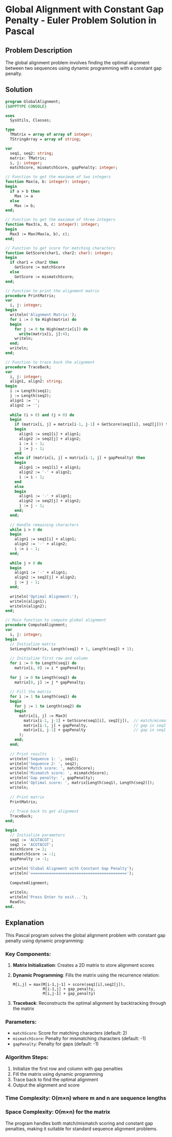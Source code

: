 # Global Alignment with Constant Gap Penalty - Euler Problem Solution in Pascal

## Problem Description
The global alignment problem involves finding the optimal alignment between two sequences using dynamic programming with a constant gap penalty.

## Solution

```pascal
program GlobalAlignment;
{$APPTYPE CONSOLE}

uses
  SysUtils, Classes;

type
  TMatrix = array of array of integer;
  TStringArray = array of string;

var
  seq1, seq2: string;
  matrix: TMatrix;
  i, j: integer;
  matchScore, mismatchScore, gapPenalty: integer;

// Function to get the maximum of two integers
function Max(a, b: integer): integer;
begin
  if a > b then
    Max := a
  else
    Max := b;
end;

// Function to get the maximum of three integers
function Max3(a, b, c: integer): integer;
begin
  Max3 := Max(Max(a, b), c);
end;

// Function to get score for matching characters
function GetScore(char1, char2: char): integer;
begin
  if char1 = char2 then
    GetScore := matchScore
  else
    GetScore := mismatchScore;
end;

// Function to print the alignment matrix
procedure PrintMatrix;
var
  i, j: integer;
begin
  writeln('Alignment Matrix:');
  for i := 0 to High(matrix) do
  begin
    for j := 0 to High(matrix[i]) do
      write(matrix[i, j]:4);
    writeln;
  end;
  writeln;
end;

// Function to trace back the alignment
procedure TraceBack;
var
  i, j: integer;
  align1, align2: string;
begin
  i := Length(seq1);
  j := Length(seq2);
  align1 := '';
  align2 := '';
  
  while (i > 0) and (j > 0) do
  begin
    if (matrix[i, j] = matrix[i-1, j-1] + GetScore(seq1[i], seq2[j])) then
    begin
      align1 := seq1[i] + align1;
      align2 := seq2[j] + align2;
      i := i - 1;
      j := j - 1;
    end
    else if (matrix[i, j] = matrix[i-1, j] + gapPenalty) then
    begin
      align1 := seq1[i] + align1;
      align2 := '-' + align2;
      i := i - 1;
    end
    else
    begin
      align1 := '-' + align1;
      align2 := seq2[j] + align2;
      j := j - 1;
    end;
  end;
  
  // Handle remaining characters
  while i > 0 do
  begin
    align1 := seq1[i] + align1;
    align2 := '-' + align2;
    i := i - 1;
  end;
  
  while j > 0 do
  begin
    align1 := '-' + align1;
    align2 := seq2[j] + align2;
    j := j - 1;
  end;
  
  writeln('Optimal Alignment:');
  writeln(align1);
  writeln(align2);
end;

// Main function to compute global alignment
procedure ComputeAlignment;
var
  i, j: integer;
begin
  // Initialize matrix
  SetLength(matrix, Length(seq1) + 1, Length(seq2) + 1);
  
  // Initialize first row and column
  for i := 0 to Length(seq1) do
    matrix[i, 0] := i * gapPenalty;
    
  for j := 0 to Length(seq2) do
    matrix[0, j] := j * gapPenalty;
  
  // Fill the matrix
  for i := 1 to Length(seq1) do
  begin
    for j := 1 to Length(seq2) do
    begin
      matrix[i, j] := Max3(
        matrix[i-1, j-1] + GetScore(seq1[i], seq2[j]),  // match/mismatch
        matrix[i-1, j] + gapPenalty,                    // gap in seq2
        matrix[i, j-1] + gapPenalty                     // gap in seq1
      );
    end;
  end;
  
  // Print results
  writeln('Sequence 1: ', seq1);
  writeln('Sequence 2: ', seq2);
  writeln('Match score: ', matchScore);
  writeln('Mismatch score: ', mismatchScore);
  writeln('Gap penalty: ', gapPenalty);
  writeln('Optimal score: ', matrix[Length(seq1), Length(seq2)]);
  writeln;
  
  // Print matrix
  PrintMatrix;
  
  // Trace back to get alignment
  TraceBack;
end;

begin
  // Initialize parameters
  seq1 := 'ACGTACGT';
  seq2 := 'ACGTACGT';
  matchScore := 2;
  mismatchScore := -1;
  gapPenalty := -1;
  
  writeln('Global Alignment with Constant Gap Penalty');
  writeln('==========================================');
  
  ComputeAlignment;
  
  writeln;
  writeln('Press Enter to exit...');
  Readln;
end.
```

## Explanation

This Pascal program solves the global alignment problem with constant gap penalty using dynamic programming:

### Key Components:

1. **Matrix Initialization**: Creates a 2D matrix to store alignment scores
2. **Dynamic Programming**: Fills the matrix using the recurrence relation:
   ```
   M[i,j] = max(M[i-1,j-1] + score(seq1[i],seq2[j]), 
                M[i-1,j] + gap_penalty, 
                M[i,j-1] + gap_penalty)
   ```

3. **Traceback**: Reconstructs the optimal alignment by backtracking through the matrix

### Parameters:
- `matchScore`: Score for matching characters (default: 2)
- `mismatchScore`: Penalty for mismatching characters (default: -1)  
- `gapPenalty`: Penalty for gaps (default: -1)

### Algorithm Steps:
1. Initialize the first row and column with gap penalties
2. Fill the matrix using dynamic programming
3. Trace back to find the optimal alignment
4. Output the alignment and score

### Time Complexity: O(m×n) where m and n are sequence lengths
### Space Complexity: O(m×n) for the matrix

The program handles both match/mismatch scoring and constant gap penalties, making it suitable for standard sequence alignment problems.

